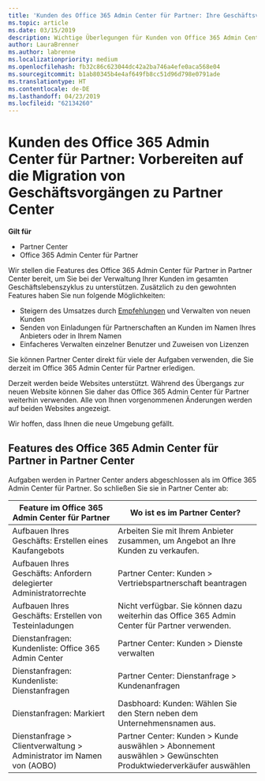 ```yaml
---
title: 'Kunden des Office 365 Admin Center für Partner: Ihre Geschäftsvorgänge werden zu Partner Center migriert. | Partner Center'
ms.topic: article
ms.date: 03/15/2019
description: Wichtige Überlegungen für Kunden von Office 365 Admin Center für Partner bei der Migration zu Partner Center
author: LauraBrenner
ms.author: labrenne
ms.localizationpriority: medium
ms.openlocfilehash: fb32c86c623044dc42a2ba746a4efe0aca568e04
ms.sourcegitcommit: b1ab80345b4e4af649fb8cc51d96d798e0791ade
ms.translationtype: HT
ms.contentlocale: de-DE
ms.lasthandoff: 04/23/2019
ms.locfileid: "62134260"
---
```

# <a name="office-365-partner-admin-center-customers-get-ready-to-move-business-operations-to-partner-center"></a>Kunden des Office 365 Admin Center für Partner: Vorbereiten auf die Migration von Geschäftsvorgängen zu Partner Center

**Gilt für** 

- Partner Center
- Office 365 Admin Center für Partner

Wir stellen die Features des Office 365 Admin Center für Partner in Partner Center bereit, um Sie bei der Verwaltung Ihrer Kunden im gesamten Geschäftslebenszyklus zu unterstützen. Zusätzlich zu den gewohnten Features haben Sie nun folgende Möglichkeiten: 

*  Steigern des Umsatzes durch [Empfehlungen](referrals.md) und Verwalten von neuen Kunden
*  Senden von Einladungen für Partnerschaften an Kunden im Namen Ihres Anbieters oder in Ihrem Namen
*  Einfacheres Verwalten einzelner Benutzer und Zuweisen von Lizenzen

Sie können Partner Center direkt für viele der Aufgaben verwenden, die Sie derzeit im Office 365 Admin Center für Partner erledigen. 

Derzeit werden beide Websites unterstützt. Während des Übergangs zur neuen Website können Sie daher das Office 365 Admin Center für Partner weiterhin verwenden. Alle von Ihnen vorgenommenen Änderungen werden auf beiden Websites angezeigt.

Wir hoffen, dass Ihnen die neue Umgebung gefällt.

## <a name="find-office-365-partner-admin-center-features-in-partner-center"></a>Features des Office 365 Admin Center für Partner in Partner Center

Aufgaben werden in Partner Center anders abgeschlossen als im Office 365 Admin Center für Partner. So schließen Sie sie in Partner Center ab:

| Feature im Office 365 Admin Center für Partner                       | Wo ist es im Partner Center? | 
|   -----------------------------------------------  | -------------- |
| Aufbauen Ihres Geschäfts: Erstellen eines Kaufangebots | Arbeiten Sie mit Ihrem Anbieter zusammen, um Angebot an Ihre Kunden zu verkaufen. |
| Aufbauen Ihres Geschäfts: Anfordern delegierter Administratorrechte | Partner Center: Kunden > Vertriebspartnerschaft beantragen |
| Aufbauen Ihres Geschäfts: Erstellen von Testeinladungen | Nicht verfügbar. Sie können dazu weiterhin das Office 365 Admin Center für Partner verwenden. |
| Dienstanfragen: Kundenliste: Office 365 Admin Center | Partner Center: Kunden > Dienste verwalten |
| Dienstanfragen: Kundenliste: Dienstanfragen | Partner Center: Dienstanfrage > Kundenanfragen |
| Dienstanfragen: Markiert | Dasbhoard: Kunden: Wählen Sie den Stern neben dem Unternehmensnamen aus. |
| Dienstanfrage > Clientverwaltung > Administrator im Namen von (AOBO) | Partner Center: Kunden > Kunde auswählen > Abonnement auswählen > Gewünschten Produktwiederverkäufer auswählen |

